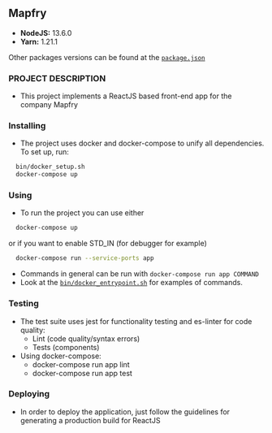 ## Mapfry

- **NodeJS:** 13.6.0
- **Yarn:** 1.21.1

Other packages versions can be found at the [```package.json```](package.json)

### PROJECT DESCRIPTION
- This project implements a ReactJS based front-end app for the company Mapfry

### Installing
- The project uses docker and docker-compose to unify all dependencies. To set up, run:
``` bash
  bin/docker_setup.sh
  docker-compose up
```

### Using
- To run the project you can use either
``` bash
  docker-compose up
```
or if you want to enable STD_IN (for debugger for example)
``` bash
  docker-compose run --service-ports app
```
- Commands in general can be run with ```docker-compose run app COMMAND```
- Look at the [```bin/docker_entrypoint.sh```](bin/docker_entrypoint.sh) for examples of commands.


### Testing
- The test suite uses jest for functionality testing and es-linter for code quality:
  - Lint (code quality/syntax errors)
  - Tests (components)
- Using docker-compose:
  - docker-compose run app lint
  - docker-compose run app test

### Deploying
- In order to deploy the application, just follow the guidelines for generating a production build for ReactJS
